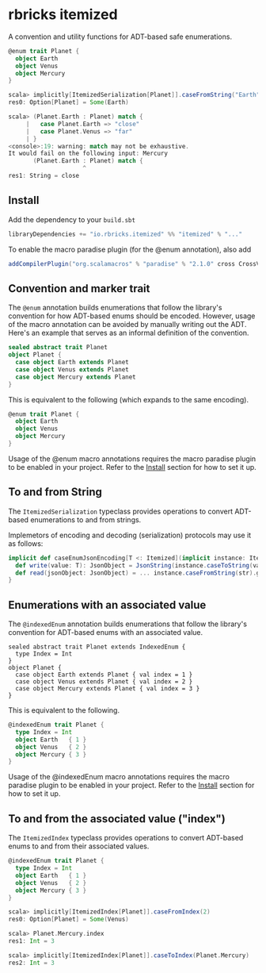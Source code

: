 # rbricks itemized

A convention and utility functions for ADT-based safe enumerations.

```scala
@enum trait Planet {
  object Earth
  object Venus
  object Mercury
}

scala> implicitly[ItemizedSerialization[Planet]].caseFromString("Earth")
res0: Option[Planet] = Some(Earth)

scala> (Planet.Earth : Planet) match {
     |   case Planet.Earth => "close"
     |   case Planet.Venus => "far"
     | }
<console>:19: warning: match may not be exhaustive.
It would fail on the following input: Mercury
       (Planet.Earth : Planet) match {
                     ^
res1: String = close
```

## Install

Add the dependency to your `build.sbt`

```scala
libraryDependencies += "io.rbricks.itemized" %% "itemized" % "..."
```

To enable the macro paradise plugin (for the @enum annotation), also add

```scala
addCompilerPlugin("org.scalamacros" % "paradise" % "2.1.0" cross CrossVersion.full)
```

## Convention and marker trait

The `@enum` annotation builds enumerations that follow the library's convention for how ADT-based enums should be encoded. However, usage of the macro annotation can be avoided by manually writing out the ADT. Here's an example that serves as an informal definition of the convention.

```scala
sealed abstract trait Planet
object Planet {
  case object Earth extends Planet
  case object Venus extends Planet
  case object Mercury extends Planet
}
```

This is equivalent to the following (which expands to the same encoding).

```scala
@enum trait Planet {
  object Earth
  object Venus
  object Mercury
}
```

Usage of the @enum macro annotations requires the macro paradise plugin to be enabled in your project. Refer to the [Install](#Install) section for how to set it up.

## To and from String

The `ItemizedSerialization` typeclass provides operations to convert ADT-based enumerations to and from strings.

Implemetors of encoding and decoding (serialization) protocols may use it as follows:

```scala
implicit def caseEnumJsonEncoding[T <: Itemized](implicit instance: ItemizedSerialization[T]) = new JsonEncoding[T] {
  def write(value: T): JsonObject = JsonString(instance.caseToString(value))
  def read(jsonObject: JsonObject) = ... instance.caseFromString(str).get
}
```

## Enumerations with an associated value

The `@indexedEnum` annotation builds enumerations that follow the library's convention for ADT-based enums with an associated value.

```
sealed abstract trait Planet extends IndexedEnum {
  type Index = Int
}
object Planet {
  case object Earth extends Planet { val index = 1 }
  case object Venus extends Planet { val index = 2 }
  case object Mercury extends Planet { val index = 3 }
}
```

This is equivalent to the following.

```scala
@indexedEnum trait Planet {
  type Index = Int
  object Earth   { 1 }
  object Venus   { 2 }
  object Mercury { 3 }
}
```

Usage of the @indexedEnum macro annotations requires the macro paradise plugin to be enabled in your project. Refer to the [Install](#Install) section for how to set it up.

## To and from the associated value ("index")

The `ItemizedIndex` typeclass provides operations to convert ADT-based enums to and from their associated values.

```scala
@indexedEnum trait Planet {
  type Index = Int
  object Earth   { 1 }
  object Venus   { 2 }
  object Mercury { 3 }
}

scala> implicitly[ItemizedIndex[Planet]].caseFromIndex(2)
res0: Option[Planet] = Some(Venus)

scala> Planet.Mercury.index
res1: Int = 3

scala> implicitly[ItemizedIndex[Planet]].caseToIndex(Planet.Mercury)
res2: Int = 3
```

